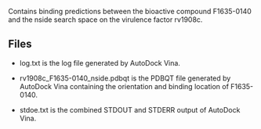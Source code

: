 Contains binding predictions between the bioactive compound F1635-0140 and the nside search space on the virulence factor rv1908c.

## Files

- log.txt is the log file generated by AutoDock Vina.

- rv1908c_F1635-0140_nside.pdbqt is the PDBQT file generated by AutoDock Vina containing the orientation and binding location of F1635-0140.

- stdoe.txt is the combined STDOUT and STDERR output of AutoDock Vina.

